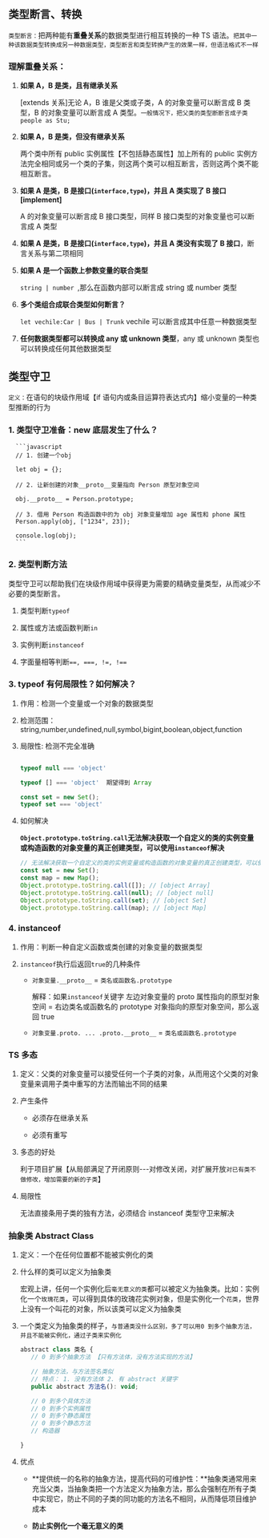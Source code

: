 ## 类型断言、转换

`类型断言：`把两种能有**重叠关系**的数据类型进行相互转换的一种 TS 语法。`把其中一种该数据类型转换成另一种数据类型，类型断言和类型转换产生的效果一样，但语法格式不一样`

### 理解重叠关系：

1. **如果 A，B 是类，且有继承关系**

   [extends 关系]无论 A，B 谁是父类或子类，A 的对象变量可以断言成 B 类型，B 的对象变量可以断言成 A 类型。`一般情况下，把父类的类型断断言成子类 people as Stu;`

2. **如果 A，B 是类，但没有继承关系**

   两个类中所有 public 实例属性【不包括静态属性】加上所有的 public 实例方法完全相同或另一个类的子集，则这两个类可以相互断言，否则这两个类不能相互断言。

3. **如果 A 是类，B 是接口(`interface,type`)，并且 A 类实现了 B 接口[implement]**

   A 的对象变量可以断言成 B 接口类型，同样 B 接口类型的对象变量也可以断言成 A 类型

4. **如果 A 是类，B 是接口(`interface,type`)，并且 A 类没有实现了 B 接口**，断言关系与第二项相同

5. **如果 A 是一个函数上参数变量的联合类型**

   `string | number `,那么在函数内部可以断言成 string 或 number 类型

6. **多个类组合成联合类型如何断言？**

   `let vechile:Car | Bus | Trunk` vechile 可以断言成其中任意一种数据类型

7. **任何数据类型都可以转换成 any 或 unknown 类型**，any 或 unknown 类型也可以转换成任何其他数据类型

## 类型守卫

`定义：`在语句的块级作用域【if 语句内或条目运算符表达式内】缩小变量的一种类型推断的行为

### 1. 类型守卫准备：new 底层发生了什么？

      ```javascript
      // 1. 创建一个obj

      let obj = {};

      // 2. 让新创建的对象__proto__变量指向 Person 原型对象空间

      obj.__proto__ = Person.prototype;

      // 3. 借用 Person 构造函数中的为 obj 对象变量增加 age 属性和 phone 属性
      Person.apply(obj, ["1234", 23]);

      console.log(obj);
      ```

### 2. 类型判断方法

类型守卫可以帮助我们在块级作用域中获得更为需要的精确变量类型，从而减少不必要的类型断言。

1. 类型判断`typeof`

2. 属性或方法或函数判断`in`

3. 实例判断`instanceof`

4. 字面量相等判断`==, ===, !=, !==`

### 3. typeof 有何局限性？如何解决？

1. 作用：检测一个变量或一个对象的数据类型

2. 检测范围：string,number,undefined,null,symbol,bigint,boolean,object,function

3. 局限性: 检测不完全准确

   ```javascript

   typeof null === 'object'

   typeof [] === 'object'  期望得到 Array

   const set = new Set();
   typeof set === 'object'

   ```

4. 如何解决

   **`Object.prototype.toString.call`无法解决获取一个自定义的类的实例变量或构造函数的对象变量的真正创建类型，可以使用`instanceof`解决**

   ```javascript
   // 无法解决获取一个自定义的类的实例变量或构造函数的对象变量的真正创建类型，可以使用instanceof解决
   const set = new Set();
   const map = new Map();
   Object.prototype.toString.call([]); // [object Array]
   Object.prototype.toString.call(null); // [object null]
   Object.prototype.toString.call(set); // [object Set]
   Object.prototype.toString.call(map); // [object Map]
   ```

### 4. instanceof

1. 作用：判断一种自定义函数或类创建的对象变量的数据类型

2. `instanceof`执行后返回`true`的几种条件

   - `对象变量.__proto__` = `类名或函数名.prototype`

     解释：如果`instanceof`关键字 左边对象变量的 proto 属性指向的原型对象空间 = 右边类名或函数名的 prototype 对象指向的原型对象空间，那么返回 true

   - `对象变量.proto. ... .proto.__proto__` = `类名或函数名.prototype`

### TS 多态

1. 定义：父类的对象变量可以接受任何一个子类的对象，从而用这个父类的对象变量来调用子类中重写的方法而输出不同的结果

2. 产生条件

   - 必须存在继承关系

   - 必须有重写

3. 多态的好处

   利于项目扩展【从局部满足了开闭原则---对修改关闭，对扩展开放`对已有类不做修改，增加需要的新的子类`】

4. 局限性

   无法直接条用子类的独有方法，必须结合 instanceof 类型守卫来解决

### 抽象类 Abstract Class

1. 定义：一个在任何位置都不能被实例化的类

2. 什么样的类可以定义为抽象类

   宏观上讲，任何一个实例化后`毫无意义的类`都可以被定义为抽象类。比如：实例化一个`玫瑰花类`，可以得到具体的玫瑰花实例对象，但是实例化一个`花类`，世界上没有一个叫花的对象，所以该类可以定义为抽象类

3. 一个类定义为抽象类的样子，`与普通类没什么区别，多了可以用0 到多个抽象方法，并且不能被实例化，通过子类来实例化`

   ```javascript
   abstract class 类名 {
      // 0 到多个抽象方法 【只有方法体，没有方法实现的方法】

      // 抽象方法，与方法签名类似
      // 特点： 1. 没有方法体 2. 有 abstract 关键字
      public abstract 方法名(): void;

      // 0 到多个具体方法
      // 0 到多个实例属性
      // 0 到多个静态属性
      // 0 到多个静态方法
      // 构造器

   }
   ```

4. 优点

   - **提供统一的名称的抽象方法，提高代码的可维护性：**抽象类通常用来充当父类，当抽象类把一个方法定义为抽象方法，那么会强制在所有子类中实现它，防止不同的子类的同功能的方法名不相同，从而降低项目维护成本

   - **防止实例化一个毫无意义的类**
